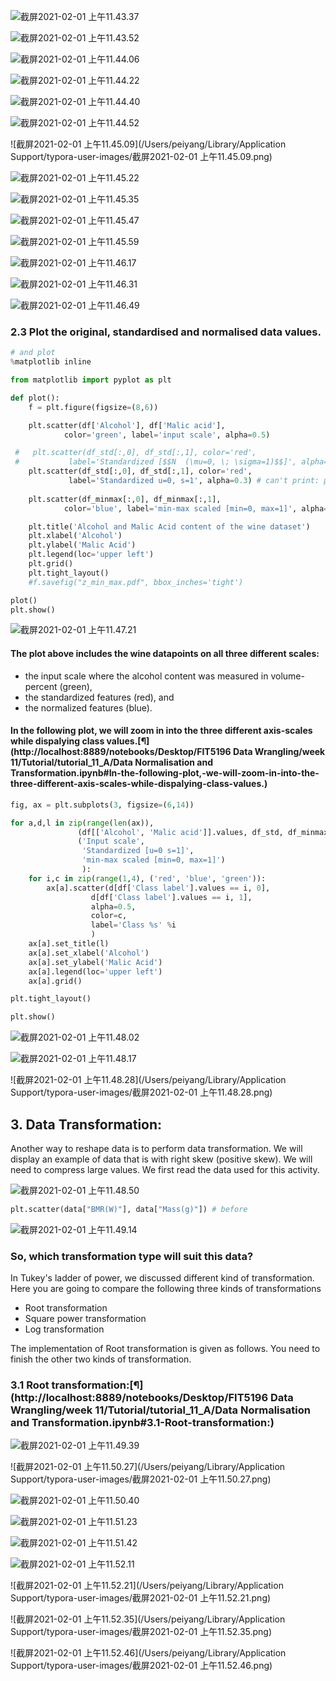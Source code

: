 ![截屏2021-02-01 上午11.43.37](https://raw.githubusercontent.com/DataDevLPY/TyporaPicStore/main/img/%E6%88%AA%E5%B1%8F2021-02-01%20%E4%B8%8A%E5%8D%8811.43.37.png?token=AWS37JNFVGUUDDB7SM3CNL3BTIC3U)

![截屏2021-02-01 上午11.43.52](https://raw.githubusercontent.com/DataDevLPY/TyporaPicStore/main/img/%E6%88%AA%E5%B1%8F2021-02-01%20%E4%B8%8A%E5%8D%8811.43.52.png?token=AWS37JORCWSCA3EJ2HSC2HTBTIC3Y)

![截屏2021-02-01 上午11.44.06](https://raw.githubusercontent.com/DataDevLPY/TyporaPicStore/main/img/%E6%88%AA%E5%B1%8F2021-02-01%20%E4%B8%8A%E5%8D%8811.44.06.png?token=AWS37JJ66KNFBTOUXIHM4ITBTIC34)

![截屏2021-02-01 上午11.44.22](https://raw.githubusercontent.com/DataDevLPY/TyporaPicStore/main/img/%E6%88%AA%E5%B1%8F2021-02-01%20%E4%B8%8A%E5%8D%8811.44.22.png?token=AWS37JNCXJMNEKAXVF2XE3TBTIC4M)

![截屏2021-02-01 上午11.44.40](https://raw.githubusercontent.com/DataDevLPY/TyporaPicStore/main/img/%E6%88%AA%E5%B1%8F2021-02-01%20%E4%B8%8A%E5%8D%8811.44.40.png?token=AWS37JJWOMXUPD52H2HKEOTBTIC4S)

![截屏2021-02-01 上午11.44.52](https://raw.githubusercontent.com/DataDevLPY/TyporaPicStore/main/img/%E6%88%AA%E5%B1%8F2021-02-01%20%E4%B8%8A%E5%8D%8811.44.52.png?token=AWS37JMGVBXCAMRKVILNN2DBTIC46)

![截屏2021-02-01 上午11.45.09](/Users/peiyang/Library/Application Support/typora-user-images/截屏2021-02-01 上午11.45.09.png)

![截屏2021-02-01 上午11.45.22](https://raw.githubusercontent.com/DataDevLPY/TyporaPicStore/main/img/%E6%88%AA%E5%B1%8F2021-02-01%20%E4%B8%8A%E5%8D%8811.45.22.png?token=AWS37JML2NO5OGYODA7464TBTIC5Q)

![截屏2021-02-01 上午11.45.35](https://raw.githubusercontent.com/DataDevLPY/TyporaPicStore/main/img/%E6%88%AA%E5%B1%8F2021-02-01%20%E4%B8%8A%E5%8D%8811.45.35.png?token=AWS37JIPFR5CLMR3HJBONZLBTIC5S)

![截屏2021-02-01 上午11.45.47](https://raw.githubusercontent.com/DataDevLPY/TyporaPicStore/main/img/%E6%88%AA%E5%B1%8F2021-02-01%20%E4%B8%8A%E5%8D%8811.45.47.png?token=AWS37JI3NLKMSCKYTMTYQN3BTIC54)

![截屏2021-02-01 上午11.45.59](https://raw.githubusercontent.com/DataDevLPY/TyporaPicStore/main/img/%E6%88%AA%E5%B1%8F2021-02-01%20%E4%B8%8A%E5%8D%8811.45.59.png?token=AWS37JNDEJ42SZRHWUTFEETBTIC6A)



![截屏2021-02-01 上午11.46.17](https://raw.githubusercontent.com/DataDevLPY/TyporaPicStore/main/img/%E6%88%AA%E5%B1%8F2021-02-01%20%E4%B8%8A%E5%8D%8811.46.17.png?token=AWS37JO3XDODYOFWFKR4NT3BTIC6Q)



![截屏2021-02-01 上午11.46.31](https://raw.githubusercontent.com/DataDevLPY/TyporaPicStore/main/img/%E6%88%AA%E5%B1%8F2021-02-01%20%E4%B8%8A%E5%8D%8811.46.31.png?token=AWS37JI4WLWQ6APSE77IWMLBTIC7C)



![截屏2021-02-01 上午11.46.49](https://raw.githubusercontent.com/DataDevLPY/TyporaPicStore/main/img/%E6%88%AA%E5%B1%8F2021-02-01%20%E4%B8%8A%E5%8D%8811.46.49.png?token=AWS37JL4FYVPHOII72XBVV3BTIC7A)



### 2.3 Plot the original, standardised and normalised data values.

```python
# and plot
%matplotlib inline

from matplotlib import pyplot as plt

def plot():
    f = plt.figure(figsize=(8,6))

    plt.scatter(df['Alcohol'], df['Malic acid'],
            color='green', label='input scale', alpha=0.5)

 #   plt.scatter(df_std[:,0], df_std[:,1], color='red',
 #           label='Standardized [$$N  (\mu=0, \; \sigma=1)$$]', alpha=0.3)
    plt.scatter(df_std[:,0], df_std[:,1], color='red',
             label='Standardized u=0, s=1', alpha=0.3) # can't print: μ = 0, σ = 0
    
    plt.scatter(df_minmax[:,0], df_minmax[:,1],
            color='blue', label='min-max scaled [min=0, max=1]', alpha=0.3)

    plt.title('Alcohol and Malic Acid content of the wine dataset')
    plt.xlabel('Alcohol')
    plt.ylabel('Malic Acid')
    plt.legend(loc='upper left')
    plt.grid()
    plt.tight_layout()
    #f.savefig("z_min_max.pdf", bbox_inches='tight')

plot()
plt.show()
```

![截屏2021-02-01 上午11.47.21](https://raw.githubusercontent.com/DataDevLPY/TyporaPicStore/main/img/%E6%88%AA%E5%B1%8F2021-02-01%20%E4%B8%8A%E5%8D%8811.47.21.png?token=AWS37JPDTSMN5GYWK62FO4TBTIC7S)

#### The plot above includes the wine datapoints on all three different scales:

- the input scale where the alcohol content was measured in volume-percent (green),
- the standardized features (red), and
- the normalized features (blue).

#### In the following plot, we will zoom in into the three different axis-scales while dispalying class values.[¶](http://localhost:8889/notebooks/Desktop/FIT5196 Data Wrangling/week 11/Tutorial/tutorial_11_A/Data Normalisation and Transformation.ipynb#In-the-following-plot,-we-will-zoom-in-into-the-three-different-axis-scales-while-dispalying-class-values.)

```python
fig, ax = plt.subplots(3, figsize=(6,14))

for a,d,l in zip(range(len(ax)),
               (df[['Alcohol', 'Malic acid']].values, df_std, df_minmax),
               ('Input scale',
                'Standardized [u=0 s=1]',
                'min-max scaled [min=0, max=1]')
                ):
    for i,c in zip(range(1,4), ('red', 'blue', 'green')):
        ax[a].scatter(d[df['Class label'].values == i, 0],
                  d[df['Class label'].values == i, 1],
                  alpha=0.5,
                  color=c,
                  label='Class %s' %i
                  )
    ax[a].set_title(l)
    ax[a].set_xlabel('Alcohol')
    ax[a].set_ylabel('Malic Acid')
    ax[a].legend(loc='upper left')
    ax[a].grid()

plt.tight_layout()

plt.show()
```

![截屏2021-02-01 上午11.48.02](https://raw.githubusercontent.com/DataDevLPY/TyporaPicStore/main/img/%E6%88%AA%E5%B1%8F2021-02-01%20%E4%B8%8A%E5%8D%8811.48.02.png?token=AWS37JLKPR3SAX6GAT5SJ4LBTIC7U)

![截屏2021-02-01 上午11.48.17](https://raw.githubusercontent.com/DataDevLPY/TyporaPicStore/main/img/%E6%88%AA%E5%B1%8F2021-02-01%20%E4%B8%8A%E5%8D%8811.48.17.png?token=AWS37JNOFWXQU5VRCZK3OVDBTIC72)

![截屏2021-02-01 上午11.48.28](/Users/peiyang/Library/Application Support/typora-user-images/截屏2021-02-01 上午11.48.28.png)



## 3. Data Transformation:

Another way to reshape data is to perform data transformation. We will display an example of data that is with right skew (positive skew). We will need to compress large values. We first read the data used for this activity.



![截屏2021-02-01 上午11.48.50](https://raw.githubusercontent.com/DataDevLPY/TyporaPicStore/main/img/%E6%88%AA%E5%B1%8F2021-02-01%20%E4%B8%8A%E5%8D%8811.48.50.png?token=AWS37JONCTC5HS2WZ2YKDRTBTIDAI)



```python
plt.scatter(data["BMR(W)"], data["Mass(g)"]) # before
```

![截屏2021-02-01 上午11.49.14](https://raw.githubusercontent.com/DataDevLPY/TyporaPicStore/main/img/%E6%88%AA%E5%B1%8F2021-02-01%20%E4%B8%8A%E5%8D%8811.49.14.png?token=AWS37JKVPR65ZL4466CTMXDBTIDA2)

### So, which transformation type will suit this data?

In Tukey's ladder of power, we discussed different kind of transformation. Here you are going to compare the following three kinds of transformations

- Root transformation
- Square power transformation
- Log transformation

The implementation of Root transformation is given as follows. You need to finish the other two kinds of transformation.

### 3.1 Root transformation:[¶](http://localhost:8889/notebooks/Desktop/FIT5196 Data Wrangling/week 11/Tutorial/tutorial_11_A/Data Normalisation and Transformation.ipynb#3.1-Root-transformation:)

![截屏2021-02-01 上午11.49.39](https://raw.githubusercontent.com/DataDevLPY/TyporaPicStore/main/img/%E6%88%AA%E5%B1%8F2021-02-01%20%E4%B8%8A%E5%8D%8811.49.39.png?token=AWS37JI2G6UXWZGHNNL6HPTBTIDBK)

![截屏2021-02-01 上午11.50.27](/Users/peiyang/Library/Application Support/typora-user-images/截屏2021-02-01 上午11.50.27.png)



![截屏2021-02-01 上午11.50.40](https://raw.githubusercontent.com/DataDevLPY/TyporaPicStore/main/img/%E6%88%AA%E5%B1%8F2021-02-01%20%E4%B8%8A%E5%8D%8811.50.40.png?token=AWS37JKVYVQOIXQF2TAUNDLBTIDBQ)

![截屏2021-02-01 上午11.51.23](https://raw.githubusercontent.com/DataDevLPY/TyporaPicStore/main/img/%E6%88%AA%E5%B1%8F2021-02-01%20%E4%B8%8A%E5%8D%8811.51.23.png?token=AWS37JLDNKFW4THVXKSIVBLBTIDBS)

![截屏2021-02-01 上午11.51.42](https://raw.githubusercontent.com/DataDevLPY/TyporaPicStore/main/img/%E6%88%AA%E5%B1%8F2021-02-01%20%E4%B8%8A%E5%8D%8811.51.42.png?token=AWS37JLBKH7CXBKNYPGTEPDBTIDB4)

![截屏2021-02-01 上午11.52.11](https://raw.githubusercontent.com/DataDevLPY/TyporaPicStore/main/img/%E6%88%AA%E5%B1%8F2021-02-01%20%E4%B8%8A%E5%8D%8811.52.11.png?token=AWS37JL7SHCRJO2HD4B7VYTBTIDCQ)

![截屏2021-02-01 上午11.52.21](/Users/peiyang/Library/Application Support/typora-user-images/截屏2021-02-01 上午11.52.21.png)

![截屏2021-02-01 上午11.52.35](/Users/peiyang/Library/Application Support/typora-user-images/截屏2021-02-01 上午11.52.35.png)

![截屏2021-02-01 上午11.52.46](/Users/peiyang/Library/Application Support/typora-user-images/截屏2021-02-01 上午11.52.46.png)

